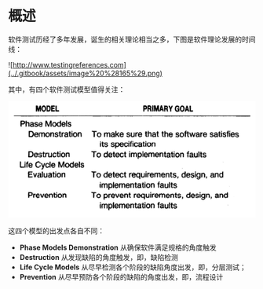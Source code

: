 # 概述

软件测试历经了多年发展，诞生的相关理论相当之多，下图是软件理论发展的时间线：

![http://www.testingreferences.com](../.gitbook/assets/image%20%28165%29.png)

其中，有四个软件测试模型值得关注：

![Major Testing Models](../.gitbook/assets/image%20%28166%29.png)

这四个模型的出发点各自不同：

* **Phase Models Demonstration** 从确保软件满足规格的角度触发
* **Destruction** 从发现缺陷的角度触发，即，缺陷检测
* **Life Cycle Models** 从尽早检测各个阶段的缺陷角度出发，即，分层测试；
* **Prevention** 从尽早预防各个阶段的缺陷的角度出发，即，流程设计





